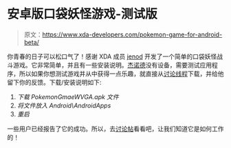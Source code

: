# 安卓版口袋妖怪游戏-测试版

> 原文：<https://www.xda-developers.com/pokemon-game-for-android-beta/>

你青春的日子可以松口气了！感谢 XDA 成员 [jenod](http://forum.xda-developers.com/member.php?u=1538203) 开发了一个简单的口袋妖怪战斗游戏。它非常简单，并且有一些安装说明。[杰诺德](http://forum.xda-developers.com/member.php?u=1538203)没有设备，需要测试应用程序，所以如果你想测试游戏并从中获得一点乐趣，就直接从[讨论线程](http://forum.xda-developers.com/showthread.php?t=830556)下载，并给他留下你的反馈。下载/安装说明如下:

1.  *下载 PokemonGmaeWVGA.apk 文件*
2.  *将文件放入 Android\AndroidApps*
3.  *重启*

一些用户已经报告了它的成功。所以，去[讨论帖](http://forum.xda-developers.com/showthread.php?t=830556)看看吧，让我们知道它是如何工作的！